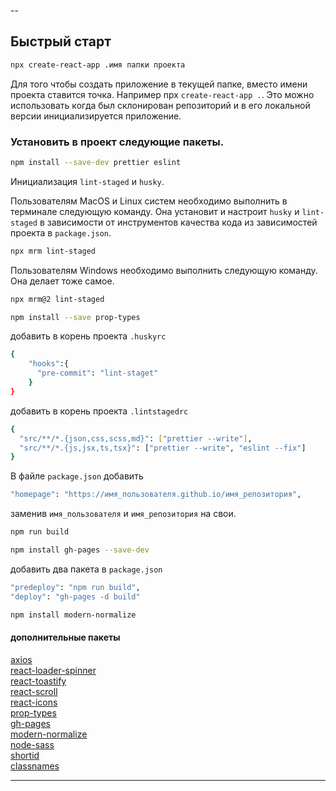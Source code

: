 --

## Быстрый старт

```bash
npx create-react-app .имя папки проекта
```

Для того чтобы создать приложение в текущей папке, вместо имени проекта ставится
точка. Например npx `create-react-app .`. Это можно использовать когда был
склонирован репозиторий и в его локальной версии инициализируется приложение.

### Установить в проект следующие пакеты.

```bash
npm install --save-dev prettier eslint
```

Инициализация `lint-staged` и `husky`.

Пользователям MacOS и Linux систем необходимо выполнить в терминале следующую
команду. Она установит и настроит `husky` и `lint-staged` в зависимости от
инструментов качества кода из зависимостей проекта в `package.json`.

```bash
npx mrm lint-staged
```

Пользователям Windows необходимо выполнить следующую команду. Она делает тоже
самое.

```bash
npx mrm@2 lint-staged
```

```bash
npm install --save prop-types
```

добавить в корень проекта `.huskyrc`

```bash
{
    "hooks":{
      "pre-commit": "lint-staget"
    }
}
```

добавить в корень проекта `.lintstagedrc`

```bash
{
  "src/**/*.{json,css,scss,md}": ["prettier --write"],
  "src/**/*.{js,jsx,ts,tsx}": ["prettier --write", "eslint --fix"]
}
```

В файле `package.json` добавить

```bash
"homepage": "https://имя_пользователя.github.io/имя_репозитория",
```

заменив `имя_пользователя` и `имя_репозитория` на свои.

```bash
npm run build
```

```bash
npm install gh-pages --save-dev
```

добавить два пакета в `package.json`

```bash
"predeploy": "npm run build",
"deploy": "gh-pages -d build"
```

```bash
npm install modern-normalize
```

<!-- добавить поддержку формата в файл `package.json` - `lint-staged`

```bash
"lint-staged": {
    "*.{js,jsx}": "eslint --cache --fix",
    "*.{js,jsx,scss,css,md}": "prettier --write"
  }
``` -->

#### дополнительные пакеты

[axios](https://www.npmjs.com/package/axios)<br>
[react-loader-spinner](https://www.npmjs.com/package/react-loader-spinner)<br>
[react-toastify](https://www.npmjs.com/package/react-toastify)<br>
[react-scroll](https://www.npmjs.com/package/react-scroll)<br>
[react-icons](https://react-icons.github.io/react-icons)<br>
[prop-types](https://www.npmjs.com/package/prop-types)<br>
[gh-pages](https://www.npmjs.com/package/gh-pages)<br>
[modern-normalize](https://github.com/sindresorhus/modern-normalize)<br>
[node-sass](https://www.npmjs.com/package/node-sass)<br>
[shortid](https://www.npmjs.com/package/shortid)<br>
[classnames](https://www.npmjs.com/package/classnames)<br>

---
